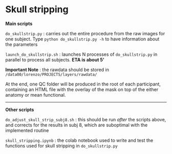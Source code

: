 # Skull stripping

__Main scripts__

`do_skullstrip.py` : carries out the entire procedure from the raw images for one subject. Type `python do_skullstrip.py -h` to have information about the parameters

`launch_do_skullstrip.sh` : launches N processes of `do_skullstrip.py` in parallel to process all subjects. __ETA is about 5'__

__Important Note__ : the rawdata should be stored in
`/data00/lorenzo/PROJECTS/layers/rawdata/`

At the end, one QC folder will be produced in the root of each participant, containing an HTML file with the overlay of the mask on top of the either anatomy or mean functional.

---

__Other scripts__

`do_adjust_skull_strip_subj8.sh` : this should be run _after_ the scripts above, and corrects for the results in subj 8, which are suboptimal with the implemented routine

`skull_stripping.ipynb` : the colab notebook used to write and test the functions used for skull stripping in `do_skullstrip.py`
